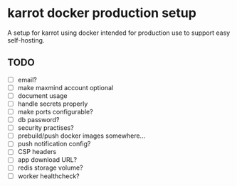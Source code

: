 # karrot docker production setup

A setup for karrot using docker intended for production use to support easy self-hosting.

## TODO

- [ ] email?
- [ ] make maxmind account optional
- [ ] document usage
- [ ] handle secrets properly
- [ ] make ports configurable?
- [ ] db password?
- [ ] security practises?
- [ ] prebuild/push docker images somewhere...
- [ ] push notification config?
- [ ] CSP headers
- [ ] app download URL?
- [ ] redis storage volume?
- [ ] worker healthcheck?